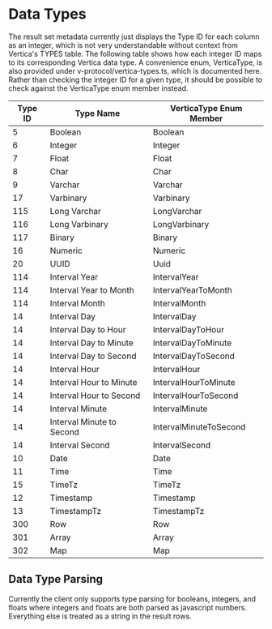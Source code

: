 # Data Types

The result set metadata currently just displays the Type ID for each column as an integer, which is not very understandable without context from Vertica's TYPES table. The following table shows how each integer ID maps to its corresponding Vertica data type. A convenience enum, VerticaType, is also provided under v-protocol/vertica-types.ts, which is documented here. Rather than checking the integer ID for a given type, it should be possible to check against the VerticaType enum member instead.

|      Type ID      |            Type Name             |         VerticaType Enum Member         |
|-------------------|----------------------------------|-----------------------------------------|
|                 5 | Boolean                          | Boolean                                 |
|                 6 | Integer                          | Integer                                 |
|                 7 | Float                            | Float                                   |
|                 8 | Char                             | Char                                    |
|                 9 | Varchar                          | Varchar                                 |
|                17 | Varbinary                        | Varbinary                               |
|               115 | Long Varchar                     | LongVarchar                             |
|               116 | Long Varbinary                   | LongVarbinary                           |
|               117 | Binary                           | Binary                                  |
|                16 | Numeric                          | Numeric                                 |
|                20 | UUID                             | Uuid                                    |
|               114 | Interval Year                    | IntervalYear                            |
|               114 | Interval Year to Month           | IntervalYearToMonth                     |
|               114 | Interval Month                   | IntervalMonth                           |
|                14 | Interval Day                     | IntervalDay                             |
|                14 | Interval Day to Hour             | IntervalDayToHour                       |
|                14 | Interval Day to Minute           | IntervalDayToMinute                     |
|                14 | Interval Day to Second           | IntervalDayToSecond                     |
|                14 | Interval Hour                    | IntervalHour                            |
|                14 | Interval Hour to Minute          | IntervalHourToMinute                    |
|                14 | Interval Hour to Second          | IntervalHourToSecond                    |
|                14 | Interval Minute                  | IntervalMinute                          |
|                14 | Interval Minute to Second        | IntervalMinuteToSecond                  |
|                14 | Interval Second                  | IntervalSecond                          |
|                10 | Date                             | Date                                    |
|                11 | Time                             | Time                                    |
|                15 | TimeTz                           | TimeTz                                  |
|                12 | Timestamp                        | Timestamp                               |
|                13 | TimestampTz                      | TimestampTz                             |
|               300 | Row                              | Row                                     |
|               301 | Array                            | Array                                   |
|               302 | Map                              | Map                                     |

## Data Type Parsing

Currently the client only supports type parsing for booleans, integers, and floats where integers and floats are both parsed as javascript numbers. Everything else is treated as a string in the result rows. 